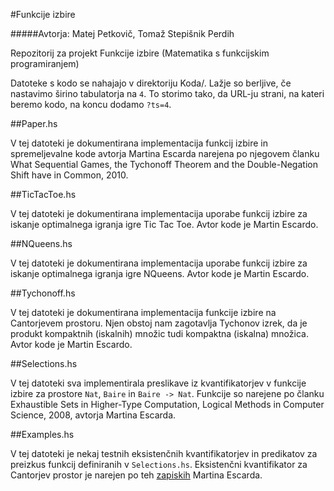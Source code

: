 #Funkcije izbire

#####Avtorja: Matej Petkovič, Tomaž Stepišnik Perdih


Repozitorij za projekt Funkcije izbire (Matematika s funkcijskim programiranjem)

Datoteke s kodo se nahajajo v direktoriju Koda/.
Lažje so berljive, če nastavimo širino tabulatorja na `4`.
To storimo tako, da URL-ju strani, na kateri beremo kodo,
na koncu dodamo `?ts=4`.


##Paper.hs

V tej datoteki je dokumentirana implementacija funkcij izbire in
spremeljevalne kode avtorja Martina Escarda narejena po njegovem članku
What Sequential Games, the Tychonoff Theorem and the Double-Negation
Shift have in Common, 2010.

##TicTacToe.hs

V tej datoteki je dokumentirana implementacija uporabe funkcij izbire za
iskanje optimalnega igranja igre Tic Tac Toe. Avtor kode je Martin Escardo.

##NQueens.hs

V tej datoteki je dokumentirana implementacija uporabe funkcij izbire za
iskanje optimalnega igranja igre NQueens. Avtor kode je Martin Escardo.

##Tychonoff.hs

V tej datoteki je dokumentirana implementacija funkcije izbire na
Cantorjevem prostoru. Njen obstoj nam zagotavlja Tychonov izrek, da je
produkt kompaktnih (iskalnih) množic tudi kompaktna (iskalna) množica.
Avtor kode je Martin Escardo.

##Selections.hs

V tej datoteki sva implementirala preslikave iz kvantifikatorjev v
funkcije izbire za prostore `Nat`, `Baire` in `Baire -> Nat`. Funkcije
so narejene po članku Exhaustible Sets in Higher-Type Computation,
Logical Methods in Computer Science, 2008, avtorja Martina Escarda.


##Examples.hs

V tej datoteki je nekaj testnih eksistenčnih kvantifikatorjev in predikatov
za preizkus funkcij definiranih v `Selections.hs`. Eksistenčni kvantifikator
za Cantorjev prostor je narejen po teh
[zapiskih](http://math.andrej.com/2007/09/28/seemingly-impossible-functional-programs/)
Martina Escarda.
